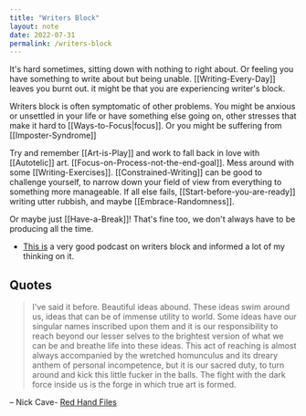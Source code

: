 ```yaml
---
title: "Writers Block"
layout: note
date: 2022-07-31
permalink: /writers-block
---
```


It's hard sometimes, sitting down with nothing to right about. Or feeling you have something to write about but being unable. [[Writing-Every-Day]] leaves you burnt out. it might be that you are experiencing writer's block.

Writers block is often symptomatic of other problems. You might be anxious or unsettled in your life or have something else going on, other stresses that make it hard to [[Ways-to-Focus|focus]]. Or you might be suffering from [[Imposter-Syndrome]]

Try and remember [[Art-is-Play]] and work to fall back in love with [[Autotelic]] art. [[Focus-on-Process-not-the-end-goal]]. Mess around with some [[Writing-Exercises]]. [[Constrained-Writing]] can be good to challenge yourself, to narrow down your field of view from everything to something more manageable. If all else fails, [[Start-before-you-are-ready]] writing utter rubbish, and maybe [[Embrace-Randomness]].

Or maybe just [[Have-a-Break]]! That's fine too, we don't always have to be producing all the time.

-   <a href="https://beta.prx.org/stories/290176" >This is</a> a very good podcast on writers block and informed a lot of my thinking on it.

## Quotes

> I've said it before. Beautiful ideas abound. These ideas swim around us, ideas that can be of immense utility to world. Some ideas have our singular names inscribed upon them and it is our responsibility to reach beyond our lesser selves to the brightest version of what we can be and breathe life into these ideas. This act of reaching is almost always accompanied by the wretched homunculus and its dreary anthem of personal incompetence, but it is our sacred duty, to turn around and kick this little fucker in the balls. The fight with the dark force inside us is the forge in which true art is formed.

– Nick Cave- <a href="https://www.theredhandfiles.com/did-you-ever-want-to-give-up/" >Red Hand Files</a>
